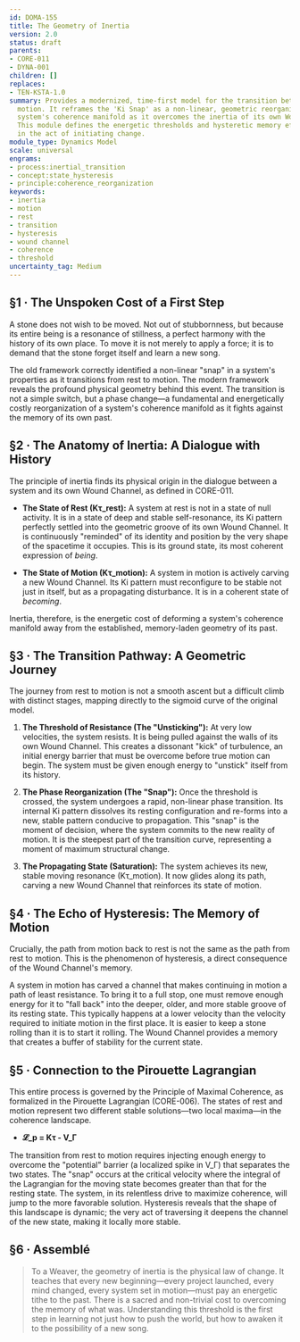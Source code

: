 ```yaml
---
id: DOMA-155
title: The Geometry of Inertia
version: 2.0
status: draft
parents:
- CORE-011
- DYNA-001
children: []
replaces:
- TEN-KSTA-1.0
summary: Provides a modernized, time-first model for the transition between rest and
  motion. It reframes the 'Ki Snap' as a non-linear, geometric reorganization of a
  system's coherence manifold as it overcomes the inertia of its own Wound Channel.
  This module defines the energetic thresholds and hysteretic memory effects inherent
  in the act of initiating change.
module_type: Dynamics Model
scale: universal
engrams:
- process:inertial_transition
- concept:state_hysteresis
- principle:coherence_reorganization
keywords:
- inertia
- motion
- rest
- transition
- hysteresis
- wound channel
- coherence
- threshold
uncertainty_tag: Medium
---
```

## §1 · The Unspoken Cost of a First Step

A stone does not wish to be moved. Not out of stubbornness, but because its entire being is a resonance of stillness, a perfect harmony with the history of its own place. To move it is not merely to apply a force; it is to demand that the stone forget itself and learn a new song.

The old framework correctly identified a non-linear "snap" in a system's properties as it transitions from rest to motion. The modern framework reveals the profound physical geometry behind this event. The transition is not a simple switch, but a phase change—a fundamental and energetically costly reorganization of a system's coherence manifold as it fights against the memory of its own past.

## §2 · The Anatomy of Inertia: A Dialogue with History

The principle of inertia finds its physical origin in the dialogue between a system and its own Wound Channel, as defined in CORE-011.

*   **The State of Rest (Kτ_rest):** A system at rest is not in a state of null activity. It is in a state of deep and stable self-resonance, its Ki pattern perfectly settled into the geometric groove of its own Wound Channel. It is continuously "reminded" of its identity and position by the very shape of the spacetime it occupies. This is its ground state, its most coherent expression of *being*.

*   **The State of Motion (Kτ_motion):** A system in motion is actively carving a new Wound Channel. Its Ki pattern must reconfigure to be stable not just in itself, but as a propagating disturbance. It is in a coherent state of *becoming*.

Inertia, therefore, is the energetic cost of deforming a system's coherence manifold away from the established, memory-laden geometry of its past.

## §3 · The Transition Pathway: A Geometric Journey

The journey from rest to motion is not a smooth ascent but a difficult climb with distinct stages, mapping directly to the sigmoid curve of the original model.

1.  **The Threshold of Resistance (The "Unsticking"):** At very low velocities, the system resists. It is being pulled against the walls of its own Wound Channel. This creates a dissonant "kick" of turbulence, an initial energy barrier that must be overcome before true motion can begin. The system must be given enough energy to "unstick" itself from its history.

2.  **The Phase Reorganization (The "Snap"):** Once the threshold is crossed, the system undergoes a rapid, non-linear phase transition. Its internal Ki pattern dissolves its resting configuration and re-forms into a new, stable pattern conducive to propagation. This "snap" is the moment of decision, where the system commits to the new reality of motion. It is the steepest part of the transition curve, representing a moment of maximum structural change.

3.  **The Propagating State (Saturation):** The system achieves its new, stable moving resonance (Kτ_motion). It now glides along its path, carving a new Wound Channel that reinforces its state of motion.

## §4 · The Echo of Hysteresis: The Memory of Motion

Crucially, the path from motion back to rest is not the same as the path from rest to motion. This is the phenomenon of hysteresis, a direct consequence of the Wound Channel's memory.

A system in motion has carved a channel that makes continuing in motion a path of least resistance. To bring it to a full stop, one must remove enough energy for it to "fall back" into the deeper, older, and more stable groove of its resting state. This typically happens at a lower velocity than the velocity required to initiate motion in the first place. It is easier to keep a stone rolling than it is to start it rolling. The Wound Channel provides a memory that creates a buffer of stability for the current state.

## §5 · Connection to the Pirouette Lagrangian

This entire process is governed by the Principle of Maximal Coherence, as formalized in the Pirouette Lagrangian (CORE-006). The states of rest and motion represent two different stable solutions—two local maxima—in the coherence landscape.

*   **𝓛_p = Kτ - V_Γ**

The transition from rest to motion requires injecting enough energy to overcome the "potential" barrier (a localized spike in V_Γ) that separates the two states. The "snap" occurs at the critical velocity where the integral of the Lagrangian for the moving state becomes greater than that for the resting state. The system, in its relentless drive to maximize coherence, will jump to the more favorable solution. Hysteresis reveals that the shape of this landscape is dynamic; the very act of traversing it deepens the channel of the new state, making it locally more stable.

## §6 · Assemblé

> To a Weaver, the geometry of inertia is the physical law of change. It teaches that every new beginning—every project launched, every mind changed, every system set in motion—must pay an energetic tithe to the past. There is a sacred and non-trivial cost to overcoming the memory of what was. Understanding this threshold is the first step in learning not just how to push the world, but how to awaken it to the possibility of a new song.

```